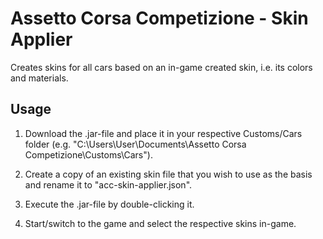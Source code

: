 # Assetto Corsa Competizione - Skin Applier

Creates skins for all cars based on an in-game created skin, i.e. its colors and materials.


## Usage
1. Download the .jar-file and place it in your respective Customs/Cars folder (e.g. "C:\Users\User\Documents\Assetto Corsa Competizione\Customs\Cars").

2. Create a copy of an existing skin file that you wish to use as the basis and rename it to "acc-skin-applier.json".

3. Execute the .jar-file by double-clicking it.

4. Start/switch to the game and select the respective skins in-game.